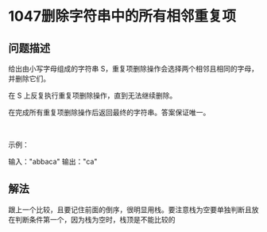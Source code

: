 # 1047删除字符串中的所有相邻重复项

## 问题描述

给出由小写字母组成的字符串 S，重复项删除操作会选择两个相邻且相同的字母，并删除它们。

在 S 上反复执行重复项删除操作，直到无法继续删除。

在完成所有重复项删除操作后返回最终的字符串。答案保证唯一。

 

示例：

输入："abbaca"
输出："ca"

## 解法

跟上一个比较，且要记住前面的倒序，很明显用栈。要注意栈为空要单独判断且放在判断条件第一个，因为栈为空时，栈顶是不能比较的

